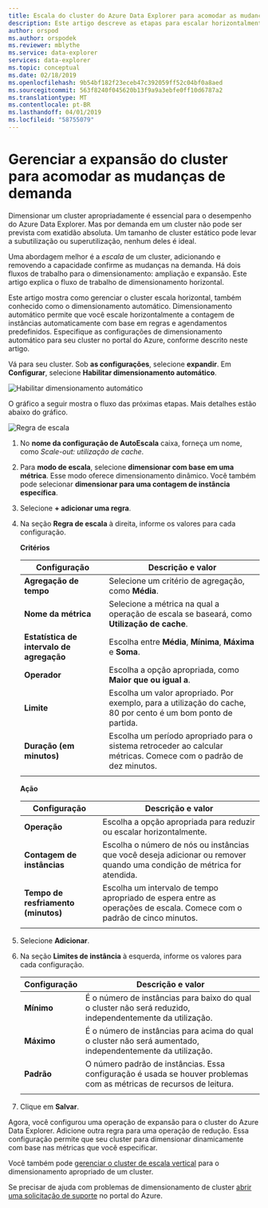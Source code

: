 ```yaml
---
title: Escala do cluster do Azure Data Explorer para acomodar as mudanças de demanda
description: Este artigo descreve as etapas para escalar horizontalmente e escalar em um cluster do Gerenciador de dados do Azure com base na demanda de alteração.
author: orspod
ms.author: orspodek
ms.reviewer: mblythe
ms.service: data-explorer
services: data-explorer
ms.topic: conceptual
ms.date: 02/18/2019
ms.openlocfilehash: 9b54bf182f23eceb47c392059ff52c04bf0a8aed
ms.sourcegitcommit: 563f8240f045620b13f9a9a3ebfe0ff10d6787a2
ms.translationtype: MT
ms.contentlocale: pt-BR
ms.lasthandoff: 04/01/2019
ms.locfileid: "58755079"
---
```

# <a name="manage-cluster-scale-out-to-accommodate-changing-demand"></a>Gerenciar a expansão do cluster para acomodar as mudanças de demanda

Dimensionar um cluster apropriadamente é essencial para o desempenho do Azure Data Explorer. Mas por demanda em um cluster não pode ser prevista com exatidão absoluta. Um tamanho de cluster estático pode levar a subutilização ou superutilização, nenhum deles é ideal.

Uma abordagem melhor é a *escala* de um cluster, adicionando e removendo a capacidade confirme as mudanças na demanda. Há dois fluxos de trabalho para o dimensionamento: ampliação e expansão. Este artigo explica o fluxo de trabalho de dimensionamento horizontal.

Este artigo mostra como gerenciar o cluster escala horizontal, também conhecido como o dimensionamento automático. Dimensionamento automático permite que você escale horizontalmente a contagem de instâncias automaticamente com base em regras e agendamentos predefinidos. Especifique as configurações de dimensionamento automático para seu cluster no portal do Azure, conforme descrito neste artigo.

Vá para seu cluster. Sob **as configurações**, selecione **expandir**. Em **Configurar**, selecione **Habilitar dimensionamento automático**.

![Habilitar dimensionamento automático](media/manage-cluster-scaling/enable-autoscale.png)

O gráfico a seguir mostra o fluxo das próximas etapas. Mais detalhes estão abaixo do gráfico.

![Regra de escala](media/manage-cluster-scaling/scale-rule.png)

1. No **nome da configuração de AutoEscala** caixa, forneça um nome, como *Scale-out: utilização de cache*.

1. Para **modo de escala**, selecione **dimensionar com base em uma métrica**. Esse modo oferece dimensionamento dinâmico. Você também pode selecionar **dimensionar para uma contagem de instância específica**.

1. Selecione **+ adicionar uma regra**.

1. Na seção **Regra de escala** à direita, informe os valores para cada configuração.

    **Critérios**

    | Configuração | Descrição e valor |
    | --- | --- |
    | **Agregação de tempo** | Selecione um critério de agregação, como **Média**. |
    | **Nome da métrica** | Selecione a métrica na qual a operação de escala se baseará, como **Utilização de cache**. |
    | **Estatística de intervalo de agregação** | Escolha entre **Média**, **Mínima**, **Máxima** e **Soma**. |
    | **Operador** | Escolha a opção apropriada, como **Maior que ou igual a**. |
    | **Limite** | Escolha um valor apropriado. Por exemplo, para a utilização do cache, 80 por cento é um bom ponto de partida. |
    | **Duração (em minutos)** | Escolha um período apropriado para o sistema retroceder ao calcular métricas. Comece com o padrão de dez minutos. |
    |  |  |

    **Ação**

    | Configuração | Descrição e valor |
    | --- | --- |
    | **Operação** | Escolha a opção apropriada para reduzir ou escalar horizontalmente. |
    | **Contagem de instâncias** | Escolha o número de nós ou instâncias que você deseja adicionar ou remover quando uma condição de métrica for atendida. |
    | **Tempo de resfriamento (minutos)** | Escolha um intervalo de tempo apropriado de espera entre as operações de escala. Comece com o padrão de cinco minutos. |
    |  |  |

1. Selecione **Adicionar**.

1. Na seção **Limites de instância** à esquerda, informe os valores para cada configuração.

    | Configuração | Descrição e valor |
    | --- | --- |
    | **Mínimo** | É o número de instâncias para baixo do qual o cluster não será reduzido, independentemente da utilização. |
    | **Máximo** | É o número de instâncias para acima do qual o cluster não será aumentado, independentemente da utilização. |
    | **Padrão** | O número padrão de instâncias. Essa configuração é usada se houver problemas com as métricas de recursos de leitura. |
    |  |  |

1. Clique em **Salvar**.

Agora, você configurou uma operação de expansão para o cluster do Azure Data Explorer. Adicione outra regra para uma operação de redução. Essa configuração permite que seu cluster para dimensionar dinamicamente com base nas métricas que você especificar.

Você também pode [gerenciar o cluster de escala vertical](manage-cluster-scale-up.md) para o dimensionamento apropriado de um cluster.

Se precisar de ajuda com problemas de dimensionamento de cluster [abrir uma solicitação de suporte](https://portal.azure.com/#blade/Microsoft_Azure_Support/HelpAndSupportBlade/overview) no portal do Azure.
